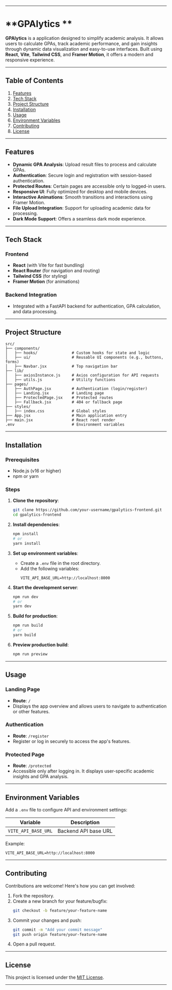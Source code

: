 
---

# **GPAlytics **

**GPAlytics** is a  application designed to simplify academic analysis. It allows users to calculate GPAs, track academic performance, and gain insights through dynamic data visualization and easy-to-use interfaces. Built using **React**, **Vite**, **Tailwind CSS**, and **Framer Motion**, it offers a modern and responsive experience.

---

## **Table of Contents**

1. [Features](#features)
2. [Tech Stack](#tech-stack)
3. [Project Structure](#project-structure)
4. [Installation](#installation)
5. [Usage](#usage)
6. [Environment Variables](#environment-variables)
7. [Contributing](#contributing)
8. [License](#license)

---

## **Features**

- **Dynamic GPA Analysis**: Upload result files to process and calculate GPAs.
- **Authentication**: Secure login and registration with session-based authentication.
- **Protected Routes**: Certain pages are accessible only to logged-in users.
- **Responsive UI**: Fully optimized for desktop and mobile devices.
- **Interactive Animations**: Smooth transitions and interactions using Framer Motion.
- **File Upload Integration**: Support for uploading academic data for processing.
- **Dark Mode Support**: Offers a seamless dark mode experience.

---

## **Tech Stack**

### **Frontend**
- **React** (with Vite for fast bundling)
- **React Router** (for navigation and routing)
- **Tailwind CSS** (for styling)
- **Framer Motion** (for animations)

### **Backend Integration**
- Integrated with a FastAPI backend for authentication, GPA calculation, and data processing.

---

## **Project Structure**

```
src/
├── components/
│   ├── hooks/               # Custom hooks for state and logic
│   ├── ui/                  # Reusable UI components (e.g., buttons, forms)
│   ├── Navbar.jsx           # Top navigation bar
├── lib/
│   ├── axiosInstance.js     # Axios configuration for API requests
│   ├── utils.js             # Utility functions
├── pages/
│   ├── AuthPage.jsx         # Authentication (login/register)
│   ├── Landing.jsx          # Landing page
│   ├── ProtectedPage.jsx    # Protected routes
│   ├── Fallback.jsx         # 404 or fallback page
├── styles/
│   ├── index.css            # Global styles
├── App.jsx                  # Main application entry
├── main.jsx                 # React root render
.env                         # Environment variables
```

---

## **Installation**

### **Prerequisites**
- Node.js (v16 or higher)
- npm or yarn

### **Steps**

1. **Clone the repository**:
   ```bash
   git clone https://github.com/your-username/gpalytics-frontend.git
   cd gpalytics-frontend
   ```

2. **Install dependencies**:
   ```bash
   npm install
   # or
   yarn install
   ```

3. **Set up environment variables**:
   - Create a `.env` file in the root directory.
   - Add the following variables:
     ```env
     VITE_API_BASE_URL=http://localhost:8000
     ```

4. **Start the development server**:
   ```bash
   npm run dev
   # or
   yarn dev
   ```

5. **Build for production**:
   ```bash
   npm run build
   # or
   yarn build
   ```

6. **Preview production build**:
   ```bash
   npm run preview
   ```

---

## **Usage**

### **Landing Page**
- **Route**: `/`
- Displays the app overview and allows users to navigate to authentication or other features.

### **Authentication**
- **Route**: `/register`
- Register or log in securely to access the app's features.

### **Protected Page**
- **Route**: `/protected`
- Accessible only after logging in. It displays user-specific academic insights and GPA analysis.

---

## **Environment Variables**

Add a `.env` file to configure API and environment settings:

| Variable             | Description                                |
|----------------------|--------------------------------------------|
| `VITE_API_BASE_URL`  | Backend API base URL                      |

Example:
```env
VITE_API_BASE_URL=http://localhost:8000
```

---

## **Contributing**

Contributions are welcome! Here's how you can get involved:
1. Fork the repository.
2. Create a new branch for your feature/bugfix:
   ```bash
   git checkout -b feature/your-feature-name
   ```
3. Commit your changes and push:
   ```bash
   git commit -m "Add your commit message"
   git push origin feature/your-feature-name
   ```
4. Open a pull request.

---

## **License**

This project is licensed under the [MIT License](LICENSE).

---

